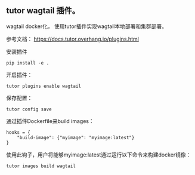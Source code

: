 ## tutor wagtail 插件。

wagtail docker化， 使用tutor插件实现wagtail本地部署和集群部署。

参考文档： https://docs.tutor.overhang.io/plugins.html

安装插件

    pip install -e .

开启插件：

    tutor plugins enable wagtail
 
保存配置：

    tutor config save 

通过插件Dockerfile来build images： 

    hooks = {
        "build-image": {"myimage": "myimage:latest"}
    }
    
使用此钩子，用户将能够myimage:latest通过运行以下命令来构建docker镜像：

    tutor images build wagtail






